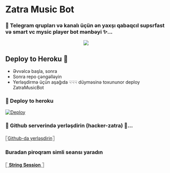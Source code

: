 # Zatra Music Bot
### 🥀 Telegram qrupları və kanalı üçün ən yaxşı qabaqcıl supsrfast və smart vc mysic player bot mənbəyi ✨...

<p align="center"><a href="https://t.me/otobotsport"><img src="https://telegra.ph/file/70076e5d0cd90d64c71c0.jpg"></a></p>

##  Deploy to Heroku  🤝

- Əvvəlcə başla, sonra
- Sonra repo çəngəlləyin 
- Yerləşdirmə üçün aşağıda ☟︎︎︎☟︎︎︎☟︎︎︎ düyməsinə toxununor deploy ZatraMusicBot 

### 🚀 Deploy to heroku
[![Deploy](https://www.herokucdn.com/deploy/button.svg)](https://heroku.com/deploy?template=https://github.com/Qadirnesirov/ozumyaz-ram.git)



### 🥀 Github serverində yerləşdirin (hacker-zatra) 💞...

[𓊈Github-da yerləşdirin𓊉](https://github.com/Qadirnesirov/ozumyaz-ram.git)





### Buradan piroqram simli seansı yaradın

[𓊈 𝐒𝐭𝐫𝐢𝐧𝐠  𝐒𝐞𝐬𝐬𝐢𝐨𝐧 𓊉](https://t.me/otosessionbot)

